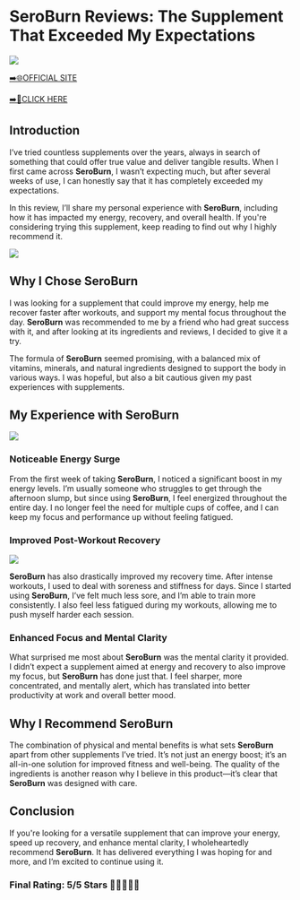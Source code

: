 # **SeroBurn Reviews**: The Supplement That Exceeded My Expectations

[![](https://static.vecteezy.com/system/resources/thumbnails/019/896/014/small/buy-now-gradient-button-with-cart-symbol-buy-now-illustration-png.png)](https://edetoop.top/lander/sugarpreland-1/seroburn.html) 

[➡️🌐OFFICIAL SITE](https://edetoop.top/lander/sugarpreland-1/seroburn.html) 

[➡️🔗CLICK HERE](https://edetoop.top/lander/sugarpreland-1/seroburn.html) 


## Introduction

I’ve tried countless supplements over the years, always in search of something that could offer true value and deliver tangible results. When I first came across **SeroBurn**, I wasn’t expecting much, but after several weeks of use, I can honestly say that it has completely exceeded my expectations.

In this review, I’ll share my personal experience with **SeroBurn**, including how it has impacted my energy, recovery, and overall health. If you're considering trying this supplement, keep reading to find out why I highly recommend it.

[![](https://wallpapers.com/images/hd/red-order-now-button-udg4jcj4arvn8b0n-2.png)](https://edetoop.top/lander/sugarpreland-1/seroburn.html)  

## Why I Chose **SeroBurn**

I was looking for a supplement that could improve my energy, help me recover faster after workouts, and support my mental focus throughout the day. **SeroBurn** was recommended to me by a friend who had great success with it, and after looking at its ingredients and reviews, I decided to give it a try.

The formula of **SeroBurn** seemed promising, with a balanced mix of vitamins, minerals, and natural ingredients designed to support the body in various ways. I was hopeful, but also a bit cautious given my past experiences with supplements.

## My Experience with **SeroBurn**

[![](https://static.vecteezy.com/system/resources/thumbnails/019/896/014/small/buy-now-gradient-button-with-cart-symbol-buy-now-illustration-png.png)](https://edetoop.top/lander/sugarpreland-1/seroburn.html)

### Noticeable Energy Surge

From the first week of taking **SeroBurn**, I noticed a significant boost in my energy levels. I’m usually someone who struggles to get through the afternoon slump, but since using **SeroBurn**, I feel energized throughout the entire day. I no longer feel the need for multiple cups of coffee, and I can keep my focus and performance up without feeling fatigued.

### Improved Post-Workout Recovery

[![](https://wallpapers.com/images/hd/red-order-now-button-udg4jcj4arvn8b0n-2.png)](https://edetoop.top/lander/sugarpreland-1/seroburn.html)  

**SeroBurn** has also drastically improved my recovery time. After intense workouts, I used to deal with soreness and stiffness for days. Since I started using **SeroBurn**, I’ve felt much less sore, and I’m able to train more consistently. I also feel less fatigued during my workouts, allowing me to push myself harder each session.

### Enhanced Focus and Mental Clarity

What surprised me most about **SeroBurn** was the mental clarity it provided. I didn’t expect a supplement aimed at energy and recovery to also improve my focus, but **SeroBurn** has done just that. I feel sharper, more concentrated, and mentally alert, which has translated into better productivity at work and overall better mood.

## Why I Recommend **SeroBurn**

The combination of physical and mental benefits is what sets **SeroBurn** apart from other supplements I’ve tried. It’s not just an energy boost; it’s an all-in-one solution for improved fitness and well-being. The quality of the ingredients is another reason why I believe in this product—it’s clear that **SeroBurn** was designed with care.

## Conclusion

If you're looking for a versatile supplement that can improve your energy, speed up recovery, and enhance mental clarity, I wholeheartedly recommend **SeroBurn**. It has delivered everything I was hoping for and more, and I’m excited to continue using it.

### Final Rating: 5/5 Stars 🌟🌟🌟🌟🌟
